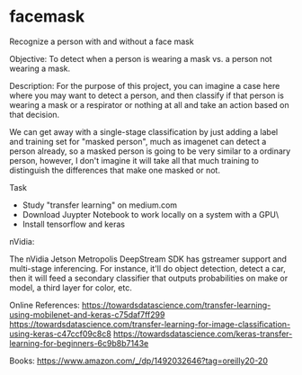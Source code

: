 # facemask
Recognize a person with and without a face mask

Objective: To detect when a person is wearing a mask vs. a person not wearing a mask.

Description: For the purpose of this project, you can imagine a case here where you may want to detect a person, and then classify if that person is wearing a mask or a respirator or nothing at all and take an action based on that decision.

We can get away with a single-stage classification by just adding a label and training set for "masked person", much as imagenet can detect a person already, so a masked person is going to be very similar to a ordinary person, however, I don't imagine it will take all that much training to distinguish the differences that make one masked or not.

Task
 - Study "transfer learning" on medium.com
 - Download Juypter Notebook to work locally on a system with a GPU\
 - Install tensorflow and keras

 
nVidia:

The nVidia Jetson Metropolis DeepStream SDK has gstreamer support and multi-stage inferencing. For instance, it'll do object detection, detect a car, then it will feed a secondary classifier that outputs probabilities on make or model, a third layer for color, etc.

 
Online References:
   https://towardsdatascience.com/transfer-learning-using-mobilenet-and-keras-c75daf7ff299
   https://towardsdatascience.com/transfer-learning-for-image-classification-using-keras-c47ccf09c8c8
   https://towardsdatascience.com/keras-transfer-learning-for-beginners-6c9b8b7143e

Books:
   https://www.amazon.com/_/dp/1492032646?tag=oreilly20-20
